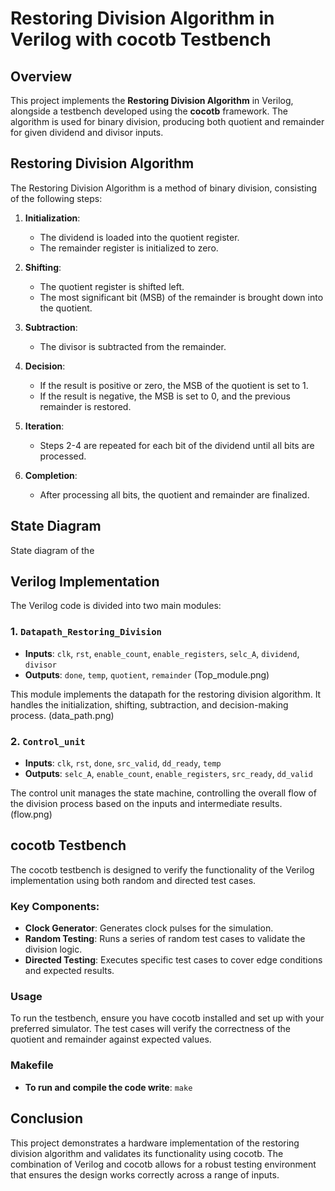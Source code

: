# Restoring Division Algorithm in Verilog with cocotb Testbench

## Overview
This project implements the **Restoring Division Algorithm** in Verilog, alongside a testbench developed using the **cocotb** framework. The algorithm is used for binary division, producing both quotient and remainder for given dividend and divisor inputs.

## Restoring Division Algorithm

The Restoring Division Algorithm is a method of binary division, consisting of the following steps:

1. **Initialization**: 
   - The dividend is loaded into the quotient register.
   - The remainder register is initialized to zero.

2. **Shifting**: 
   - The quotient register is shifted left.
   - The most significant bit (MSB) of the remainder is brought down into the quotient.

3. **Subtraction**:
   - The divisor is subtracted from the remainder.

4. **Decision**:
   - If the result is positive or zero, the MSB of the quotient is set to 1.
   - If the result is negative, the MSB is set to 0, and the previous remainder is restored.

5. **Iteration**:
   - Steps 2-4 are repeated for each bit of the dividend until all bits are processed.

6. **Completion**:
   - After processing all bits, the quotient and remainder are finalized.


## State Diagram
State diagram of the 

## Verilog Implementation

The Verilog code is divided into two main modules:

### 1. `Datapath_Restoring_Division`

- **Inputs**: `clk`, `rst`, `enable_count`, `enable_registers`, `selc_A`, `dividend`, `divisor`
- **Outputs**: `done`, `temp`, `quotient`, `remainder`
(Top_module.png)

This module implements the datapath for the restoring division algorithm. It handles the initialization, shifting, subtraction, and decision-making process.
(data_path.png)


### 2. `Control_unit`

- **Inputs**: `clk`, `rst`, `done`, `src_valid`, `dd_ready`, `temp`
- **Outputs**: `selc_A`, `enable_count`, `enable_registers`, `src_ready`, `dd_valid`

The control unit manages the state machine, controlling the overall flow of the division process based on the inputs and intermediate results.
(flow.png)

## cocotb Testbench

The cocotb testbench is designed to verify the functionality of the Verilog implementation using both random and directed test cases.

### Key Components:

- **Clock Generator**: Generates clock pulses for the simulation.
- **Random Testing**: Runs a series of random test cases to validate the division logic.
- **Directed Testing**: Executes specific test cases to cover edge conditions and expected results.

### Usage

To run the testbench, ensure you have cocotb installed and set up with your preferred simulator. The test cases will verify the correctness of the quotient and remainder against expected values.
### Makefile

- **To run and compile the code write**: `make`



## Conclusion

This project demonstrates a hardware implementation of the restoring division algorithm and validates its functionality using cocotb. The combination of Verilog and cocotb allows for a robust testing environment that ensures the design works correctly across a range of inputs.
